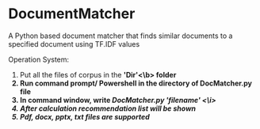 # DocumentMatcher
A Python based document matcher that finds similar documents to a specified document using TF.IDF values

Operation System:
1. Put all the files of corpus in the <b>'Dir'<\b> folder
2. Run command prompt/ Powershell in the directory of DocMatcher.py file
3. In command window, write <i> DocMatcher.py 'filename' <\i>
4. After calculation recommendation list will be shown
5. Pdf, docx, pptx, txt files are supported
